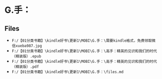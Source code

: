 # G.手：

## Files

- `F:/【01分类书籍】\kindle好书\更新1\MOBI\G.手：\需要kindle格式，免费领取微信xueba987.jpg`
- `F:/【01分类书籍】\kindle好书\更新1\MOBI\G.手：\高手：精英的见识和我们的时代（精装版）.epub`
- `F:/【01分类书籍】\kindle好书\更新1\MOBI\G.手：\高手：精英的见识和我们的时代（精装版）.pdf`
- `F:/【01分类书籍】\kindle好书\更新1\MOBI\G.手：\files.md`
